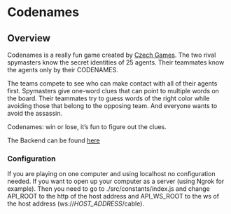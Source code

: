 # Codenames
## Overview
Codenames is a really fun game created by [Czech Games](https://czechgames.com/en/codenames/). 
The two rival spymasters know the secret identities of 25 agents. Their teammates know the agents only by their CODENAMES.

The teams compete to see who can make contact with all of their agents first. Spymasters give one-word clues that can point to multiple words on the board. Their teammates try to guess words of the right color while avoiding those that belong to the opposing team. And everyone wants to avoid the assassin.

Codenames: win or lose, it’s fun to figure out the clues.

The Backend can be found [here](https://github.com/Zman613/codenames-backend)

### Configuration
If you are playing on one computer and using localhost no configuration needed. If you want to open up your computer as a server (using Ngrok for example). Then you need to go to ./src/constants/index.js and change API_ROOT to the http of the host address and API_WS_ROOT to the ws of the host address (ws://*HOST_ADDRESS*/cable).

